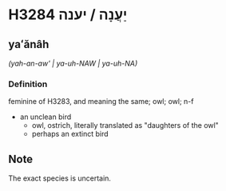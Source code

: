 # H3284 יַעֲנָה / יענה

## yaʻănâh

_(yah-an-aw' | ya-uh-NAW | ya-uh-NA)_

### Definition

feminine of H3283, and meaning the same; owl; owl; n-f

- an unclean bird
  - owl, ostrich, literally translated as &quot;daughters of the owl&quot;
  - perhaps an extinct bird

## Note

The exact species is uncertain.
